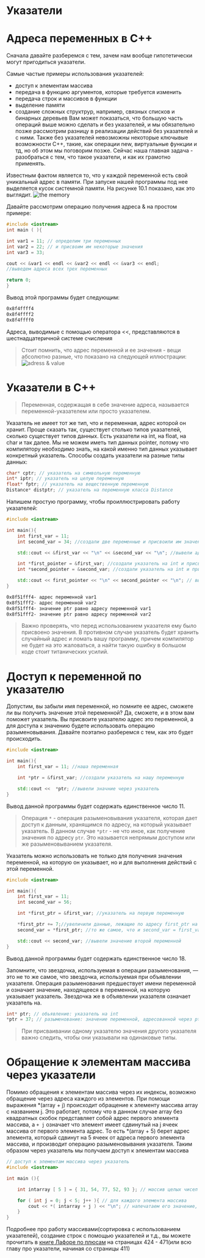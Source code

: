 # Указатели 

Адреса переменных в C++
===
Сначала давайте разберемся с тем, зачем нам вообще гипотетически могут пригодиться указатели. 

Самые частые примеры использования указателей:
* доступ к элементам массива
* передача в функцию аргументов, которые требуется изменить
* передача строк и массивов в функции
* выделение памяти
* создание сложных структрур, например, связных списков и бинарных деревьев
Вам может показаться, что большую часть операций выше можно сделать и без указателей, и мы обязательно позже рассмотрим разницу в реализации действий без указателей и с ними. Также без указателей невозможны некоторые ключывые возможности C++, такие, как операции new, виртуальные функции и тд, но об этом мы поговорим позже. Сейчас наша главная задача - разобраться с тем, что такое указатели, и как их грамотно применять.

Известным фактом является то, что у каждой переменной есть свой уникальный адрес в памяти. При запуске нашей программы под нее выделяется кусок системной памяти. На рисунке 10.1 показано, как это выглядит.
![the memory](images/10.1.png)

Давайте рассмотрим операцию получения адреса & на простом примере:
```cpp
#include <iostream>
int main ( ){

int var1 = 11; // определим три переменных
int var2 = 22; // и присвоим им некоторые значения
int var3 = 33;

cout << &var1 << endl << &var2 << endl << &var3 << endl; 
//выведем адреса всех трех переменных

return 0;
}
```
Вывод этой программы будет следующим:
```bash
0x8f4ffff4 
0x8f4ffff2 
0x8f4ffff0 
```
Адреса, выводимые с помощью оператора  <<, представляются в шестнадцатеричной системе счисления

>Стоит помнить, что адрес переменной и ее значения - вещи абсолютно разные, что показано на следующей иллюстрации:
![adress & value](images/10.2.png)

Указатели в C++
===
>Переменная, содержащая в себе значение адреса, называется переменной-указателем или просто указателем.

Указатель не имеет тот же тип, что и переменная, адрес которой он хранит. Проще сказать так, существует столько типов указателей, сколько существует типов данных. Есть указатели на int, на float, на char и так далее. Мы не можем иметь тип данных pointer, потому что компилятору необходимо знать, на какой именно тип данных указывает конкретный указатель. Способы создать указатели на разные типы данных:
```cpp
char* cptr; // указатель на символьную переменную
int* iptr; // указатель на целую переменную
float* fptr; // указатель на вещественную переменную
Distance* distptr; // указатель на переменную класса Distance
```
Напишем простую программу, чтобы проиллюстрировать работу указателей:
```cpp
#include <iostream>

int main(){
    int first_var = 11;
    int second_var = 34; //создали две переменные и присвоили им значения

    std::cout << &first_var << "\n" << &second_var << "\n"; //вывели адреса двух переменных

    int *first_pointer = &first_var; //создали указатель на int и присвоили значения адреса первой переменной
    int *second_pointer = &second_var; //создали указатель на int и присвоили значения адреса второй переменной

    std::cout << first_pointer << "\n" << second_pointer << "\n"; // вывели значения двух указателей
}
```
```bash
0x8f51fff4- адрес переменной var1 
0x8f51fff2- адрес переменной var2
0x8f51fff4- значение ptr равно адресу переменной var1 
0x8f51fff2- значение ptr равно адресу переменной var2
```
>Важно проверять, что перед использованием указателя ему было присвоено значения. В противном случае указатель будет хранить случайный адрес и ломать вашу программу, причем компилятор не будет на это жаловаться, а найти такую ошибку в большом коде стоит титанических усилий.

Доступ к переменной по указателю
===

Допустим, вы забыли имя переменной, но помните ее адрес, сможете ли вы получить значение этой переменной? Да, сможете, и в этом вам поможет указатель. Вы присвоите указателю адрес это переменной, а для доступа к значению будете использовать операцию разыменовывания. Давайте поэтапно разберемся с тем, как это будет происходить.
```cpp
#include <iostream>

int main(){
    int first_var = 11; //наша переменная

    int *ptr = &first_var; //создали указатель на нашу переменную

    std::cout <<  *ptr; //вывели значние через указатель
}
```
Вывод данной программы будет содержать единственное число 11.

>Операция `*` - операция разыменовывания указателя, которая дает доступ к данным, хранящимся по адресу, на который указывает указатель. В данном случае `*ptr` - не что иное, как получение значения по адресу `ptr`. Это называется непрямым доступом или же разыменовыванием указателя.
 
Указатель можно использовать не только для получения значения переменной, на которую он указывает, но и для выполнения действий с этой переменной.
```cpp
#include <iostream>

int main(){
    int first_var = 11;
    int second_var = 56;

    int *first_ptr = &first_var; //указатель на первую переменную

    *first_ptr += 7;//увеличили данные, лежащие по адресу first_ptr на 7
    second_var = *first_ptr; //то же самое, что и second_var = first_var

    std::cout << second_var; //вывели значение второй переменной
}
```
Вывод данной программы будет содержать единственное число 18.

Запомните, что звездочка, используемая в операции разыменования, — это не то же самое, что звездочка, используемая при объявлении указателя. Операция разыменования предшествует имени переменной и означает значение, находящееся в переменной, на которую указывает указатель. Звездочка же в объявлении указателя означает указатель на. 
```cpp 
int* ptr; // обьявление: указатель на int
*ptr = 37; // разыменование: значение переменной, адресованной через ptr
```

> При присваивании одному указателю значения другого указателя важно следить, чтобы они указывали на одинаковые типы.

Обращение к элементам массива через указатели
===
Помимо обращения к элементам массива через их индексы, возможно обращение через адреса каждого из элементов.
При помощи выражения *(array + j) происходит обращение к элементу массива array с названием j. Это работает, потому что в данном случае array без квадратных скобок представляет собой адрес первого элемента массива, а `+ j` означает что элемент имеет сдвинутый на j ячеек массива от первого элемента адрес. То есть *(array + 5) берет адрес элемента, который сдвинут на 5 ячеек от адреса первого элемента массива, и производит операцию разыменовывания указателя. Таким образом через указатель мы получаем доступ к элементам массива
```cpp
// доступ к элементам массива через указатель
#include <iostream>

int main (){

    int intarray [ 5 ] = { 31, 54, 77, 52, 93 }; // массив целых чисел

    for ( int j = 0; j < 5; j++ ){ // для каждого элемента массива
        cout << *( intarray + j ) << "\n"; // напечатаем его значение, обратившись через указатель
    } 
}
```
Подробнее про работу массивами(сортировка с использованием указателей), создание строк с помощью указателей и т.д., вы можете прочитать в [книге Лафоре по плюсам](http://lib.jizpi.uz/pluginfile.php/7322/mod_resource/content/0/Объектно_ориентированное_программирование_в_С%2B%2B_Р_Лафоре.pdf) на страницах 424 - 471(или всю главу про указатели, начиная со страницы 411)

